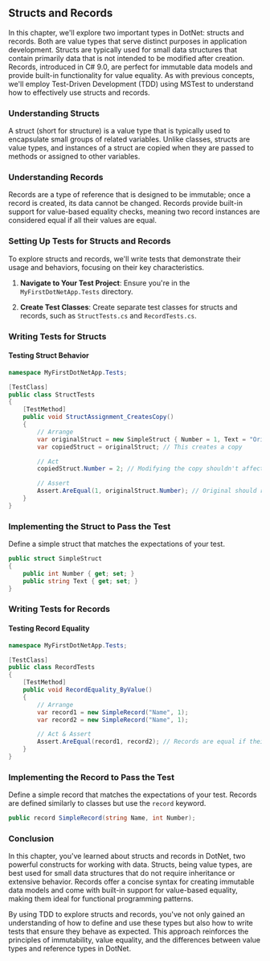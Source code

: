## Structs and Records

In this chapter, we'll explore two important types in DotNet: structs and records. Both are value types that serve distinct purposes in application development. Structs are typically used for small data structures that contain primarily data that is not intended to be modified after creation. Records, introduced in C# 9.0, are perfect for immutable data models and provide built-in functionality for value equality. As with previous concepts, we'll employ Test-Driven Development (TDD) using MSTest to understand how to effectively use structs and records.

### Understanding Structs

A struct (short for structure) is a value type that is typically used to encapsulate small groups of related variables. Unlike classes, structs are value types, and instances of a struct are copied when they are passed to methods or assigned to other variables.

### Understanding Records

Records are a type of reference that is designed to be immutable; once a record is created, its data cannot be changed. Records provide built-in support for value-based equality checks, meaning two record instances are considered equal if all their values are equal.

### Setting Up Tests for Structs and Records

To explore structs and records, we'll write tests that demonstrate their usage and behaviors, focusing on their key characteristics.

1. **Navigate to Your Test Project**: Ensure you're in the `MyFirstDotNetApp.Tests` directory.

2. **Create Test Classes**: Create separate test classes for structs and records, such as `StructTests.cs` and `RecordTests.cs`.

### Writing Tests for Structs

#### Testing Struct Behavior

```csharp
namespace MyFirstDotNetApp.Tests;

[TestClass]
public class StructTests
{
    [TestMethod]
    public void StructAssignment_CreatesCopy()
    {
        // Arrange
        var originalStruct = new SimpleStruct { Number = 1, Text = "Original" };
        var copiedStruct = originalStruct; // This creates a copy

        // Act
        copiedStruct.Number = 2; // Modifying the copy shouldn't affect the original

        // Assert
        Assert.AreEqual(1, originalStruct.Number); // Original should remain unchanged
    }
}
```

### Implementing the Struct to Pass the Test

Define a simple struct that matches the expectations of your test.

```csharp
public struct SimpleStruct
{
    public int Number { get; set; }
    public string Text { get; set; }
}
```

### Writing Tests for Records

#### Testing Record Equality

```csharp
namespace MyFirstDotNetApp.Tests;

[TestClass]
public class RecordTests
{
    [TestMethod]
    public void RecordEquality_ByValue()
    {
        // Arrange
        var record1 = new SimpleRecord("Name", 1);
        var record2 = new SimpleRecord("Name", 1);

        // Act & Assert
        Assert.AreEqual(record1, record2); // Records are equal if their values are equal
    }
}
```

### Implementing the Record to Pass the Test

Define a simple record that matches the expectations of your test. Records are defined similarly to classes but use the `record` keyword.

```csharp
public record SimpleRecord(string Name, int Number);
```

### Conclusion

In this chapter, you've learned about structs and records in DotNet, two powerful constructs for working with data. Structs, being value types, are best used for small data structures that do not require inheritance or extensive behavior. Records offer a concise syntax for creating immutable data models and come with built-in support for value-based equality, making them ideal for functional programming patterns.

By using TDD to explore structs and records, you've not only gained an understanding of how to define and use these types but also how to write tests that ensure they behave as expected. This approach reinforces the principles of immutability, value equality, and the differences between value types and reference types in DotNet.
